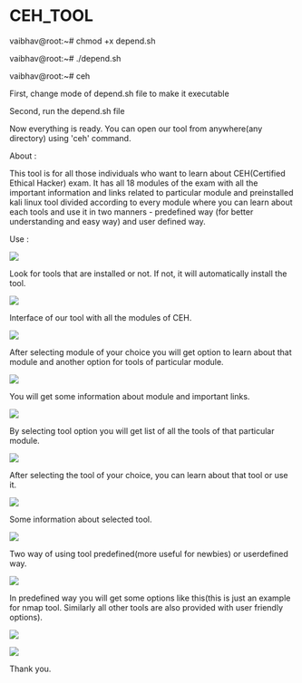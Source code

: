 # CEH_TOOL

vaibhav@root:~# chmod +x depend.sh

vaibhav@root:~# ./depend.sh

vaibhav@root:~# ceh

First, change mode of depend.sh file to make it executable 

Second, run the depend.sh file 

Now everything is ready. You can open our tool from anywhere(any directory) using 'ceh' command.

About : 

This tool is for all those individuals who want to learn about CEH(Certified Ethical Hacker) exam. It has all 18 modules of the exam with all the important information and links related to particular module and preinstalled kali linux tool divided according to every module where you can learn about each tools and use it in two manners - predefined way (for better understanding and easy way) and user defined way.

Use : 

![](ceh/images/pic1.png)

Look for tools that are installed or not. If not, it will automatically install the tool.

![](ceh/images/pic2.png)

Interface of our tool with all the modules of CEH.

![](ceh/images/pic3.png)

After selecting module of your choice you will get option to learn about that module and another option for tools of particular module. 

![](ceh/images/pic4.png)

You will get some information about module and important links.

![](ceh/images/pic5.png)

By selecting tool option you will get list of all the tools of that particular module.

![](ceh/images/pic6.png)

After selecting the tool of your choice, you can learn about that tool or use it.

![](ceh/images/pic7.png)

Some information about selected tool.

![](ceh/images/pic8.png)

Two way of using tool predefined(more useful for newbies) or userdefined way.

![](ceh/images/pic9.png)

In predefined way you will get some options like this(this is just an example for nmap tool. Similarly all other tools are also provided with user friendly options).

![](ceh/images/pic10.png)


![](ceh/images/pic12.png)


Thank you.


